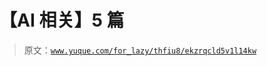 # 【AI 相关】5 篇

> 原文：[`www.yuque.com/for_lazy/thfiu8/ekzrqcld5v1l14kw`](https://www.yuque.com/for_lazy/thfiu8/ekzrqcld5v1l14kw)



